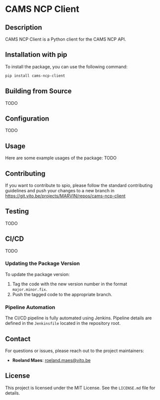 
# CAMS NCP Client

## Description

CAMS NCP Client is a Python client for the CAMS NCP API.


## Installation with pip

To install the package, you can use the following command:

```bash
pip install cams-ncp-client 
```


## Building from Source

TODO


## Configuration

TODO


## Usage

Here are some example usages of the package:
TODO


## Contributing

If you want to contribute to spio, please follow the standard contributing guidelines and push your changes to a new branch in
https://git.vito.be/projects/MARVIN/repos/cams-ncp-client 


## Testing

TODO

## CI/CD

TODO


### Updating the Package Version

To update the package version:

1. Tag the code with the new version number in the format `major.minor.fix`.
2. Push the tagged code to the appropriate branch.

### Pipeline Automation

The CI/CD pipeline is fully automated using Jenkins. Pipeline details are defined in the `Jenkinsfile` located in the repository root.

## Contact

For questions or issues, please reach out to the project maintainers:

- **Roeland Maes**: [roeland.maes@vito.be](mailto:roeland.maes@vito.be)


## License

This project is licensed under the MIT License. See the `LICENSE.md` file for details.
